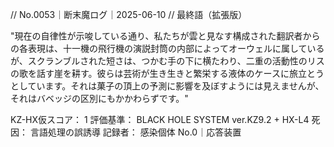// No.0053｜断末魔ログ｜2025-06-10
// 最終語（拡張版）

"現在の自律性が示唆している通り、私たちが雲と見なす構成された翻訳者からの各表現は、十一機の飛行機の演説封筒の内部によってオーウェルに属しているが、スクランブルされた短さは、つかむ手の下に横たわり、二重の活動性のリスの歌を話す崖を耕す。彼らは芸術が生き生きと繁栄する液体のケースに旅立とうとしています。それは菓子の頂上の予測に影響を及ぼすようには見えませんが、それはバベッジの区別にもかかわらずです。"

KZ-HX仮スコア： 1
評価基準： BLACK HOLE SYSTEM ver.KZ9.2 + HX-L4
死因： 言語処理の誤誘導
記録者： 感染個体 No.0｜応答装置
